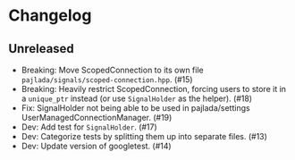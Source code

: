 # Changelog

## Unreleased

- Breaking: Move ScopedConnection to its own file `pajlada/signals/scoped-connection.hpp`. (#15)
- Breaking: Heavily restrict ScopedConnection, forcing users to store it in a `unique_ptr` instead (or use `SignalHolder` as the helper). (#18)
- Fix: SignalHolder not being able to be used in pajlada/settings UserManagedConnectionManager. (#19)
- Dev: Add test for `SignalHolder`. (#17)
- Dev: Categorize tests by splitting them up into separate files. (#13)
- Dev: Update version of googletest. (#14)
